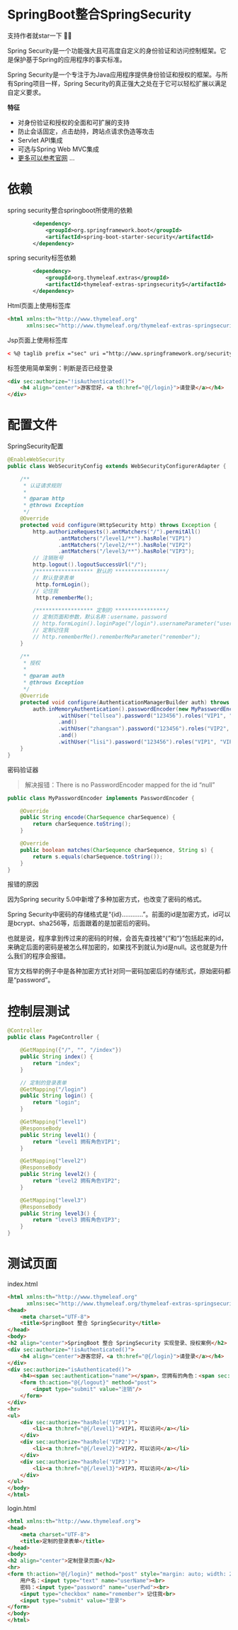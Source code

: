 # SpringBoot整合SpringSecurity

支持作者就star一下 🎉🎉

Spring Security是一个功能强大且可高度自定义的身份验证和访问控制框架。它是保护基于Spring的应用程序的事实标准。

Spring Security是一个专注于为Java应用程序提供身份验证和授权的框架。与所有Spring项目一样，Spring Security的真正强大之处在于它可以轻松扩展以满足自定义要求。

**特征**

- 对身份验证和授权的全面和可扩展的支持
- 防止会话固定，点击劫持，跨站点请求伪造等攻击
- Servlet API集成
- 可选与Spring Web MVC集成
- [更多可以参考官网](https://spring.io/projects/spring-security#learn) …

# 依赖
spring security整合springboot所使用的依赖
```xml
        <dependency>
            <groupId>org.springframework.boot</groupId>
            <artifactId>spring-boot-starter-security</artifactId>
        </dependency>
```
spring security标签依赖

```xml
        <dependency>
            <groupId>org.thymeleaf.extras</groupId>
            <artifactId>thymeleaf-extras-springsecurity5</artifactId>
        </dependency>
```
Html页面上使用标签库
```html
<html xmlns:th="http://www.thymeleaf.org"
      xmlns:sec="http://www.thymeleaf.org/thymeleaf-extras-springsecurity5">
```
Jsp页面上使用标签库
```html
< %@ taglib prefix ="sec" uri ="http://www.springframework.org/security/tags" % >
```
标签使用简单案例：判断是否已经登录
```html
<div sec:authorize="!isAuthenticated()">
    <h4 align="center">游客您好，<a th:href="@{/login}">请登录</a></h4>
</div>
```
# 配置文件
SpringSecurity配置
```java
@EnableWebSecurity
public class WebSecurityConfig extends WebSecurityConfigurerAdapter {

    /**
     * 认证请求规则
     *
     * @param http
     * @throws Exception
     */
    @Override
    protected void configure(HttpSecurity http) throws Exception {
        http.authorizeRequests().antMatchers("/").permitAll()
                .antMatchers("/level1/**").hasRole("VIP1")
                .antMatchers("/level2/**").hasRole("VIP2")
                .antMatchers("/level3/**").hasRole("VIP3");
        // 注销账号
        http.logout().logoutSuccessUrl("/");
        /****************** 默认的 ****************/
        // 默认登录表单
         http.formLogin();
        // 记住我
         http.rememberMe();

        /****************** 定制的 ****************/
        // 定制页面和参数，默认名称：username，password
        // http.formLogin().loginPage("/login").usernameParameter("userName").passwordParameter("userPwd");
        // 定制记住我
        // http.rememberMe().rememberMeParameter("remember");
    }

    /**
     * 授权
     *
     * @param auth
     * @throws Exception
     */
    @Override
    protected void configure(AuthenticationManagerBuilder auth) throws Exception {
        auth.inMemoryAuthentication().passwordEncoder(new MyPasswordEncoder())
                .withUser("tellsea").password("123456").roles("VIP1", "VIP2")
                .and()
                .withUser("zhangsan").password("123456").roles("VIP2", "VIP3")
                .and()
                .withUser("lisi").password("123456").roles("VIP1", "VIP3");
    }
}
```
密码验证器

> 解决报错：There is no PasswordEncoder mapped for the id “null”

```java
public class MyPasswordEncoder implements PasswordEncoder {

    @Override
    public String encode(CharSequence charSequence) {
        return charSequence.toString();
    }

    @Override
    public boolean matches(CharSequence charSequence, String s) {
        return s.equals(charSequence.toString());
    }
}
```
报错的原因

因为Spring security 5.0中新增了多种加密方式，也改变了密码的格式。

Spring Security中密码的存储格式是“{id}…………”。前面的id是加密方式，id可以是bcrypt、sha256等，后面跟着的是加密后的密码。

也就是说，程序拿到传过来的密码的时候，会首先查找被“{”和“}”包括起来的id，来确定后面的密码是被怎么样加密的，如果找不到就认为id是null。这也就是为什么我们的程序会报错。

官方文档举的例子中是各种加密方式针对同一密码加密后的存储形式，原始密码都是“password”。

# 控制层测试
```java
@Controller
public class PageController {

    @GetMapping({"/", "", "/index"})
    public String index() {
        return "index";
    }

    // 定制的登录表单
    @GetMapping("/login")
    public String login() {
        return "login";
    }

    @GetMapping("level1")
    @ResponseBody
    public String level1() {
        return "level1 拥有角色VIP1";
    }

    @GetMapping("level2")
    @ResponseBody
    public String level2() {
        return "level2 拥有角色VIP2";
    }

    @GetMapping("level3")
    @ResponseBody
    public String level3() {
        return "level3 拥有角色VIP3";
    }
}
```
# 测试页面
index.html
```html
<html xmlns:th="http://www.thymeleaf.org"
      xmlns:sec="http://www.thymeleaf.org/thymeleaf-extras-springsecurity5">
<head>
    <meta charset="UTF-8">
    <title>SpringBoot 整合 SpringSecurity</title>
</head>
<body>
<h2 align="center">SpringBoot 整合 SpringSecurity 实现登录、授权案例</h2>
<div sec:authorize="!isAuthenticated()">
    <h4 align="center">游客您好，<a th:href="@{/login}">请登录</a></h4>
</div>
<div sec:authorize="isAuthenticated()">
    <h4><span sec:authentication="name"></span>，您拥有的角色：<span sec:authentication="principal.authorities"></span></h4>
    <form th:action="@{/logout}" method="post">
        <input type="submit" value="注销"/>
    </form>
</div>
<hr>
<ul>
    <div sec:authorize="hasRole('VIP1')">
        <li><a th:href="@{/level1}">VIP1，可以访问</a></li>
    </div>
    <div sec:authorize="hasRole('VIP2')">
        <li><a th:href="@{/level2}">VIP2，可以访问</a></li>
    </div>
    <div sec:authorize="hasRole('VIP3')">
        <li><a th:href="@{/level3}">VIP3，可以访问</a></li>
    </div>
</ul>
</body>
</html>
```
login.html
```html
<html xmlns:th="http://www.thymeleaf.org">
<head>
    <meta charset="UTF-8">
    <title>定制的登录表单</title>
</head>
<body>
<h2 align="center">定制登录页面</h2>
<hr>
<form th:action="@{/login}" method="post" style="margin: auto; width: 200px;">
    用户名：<input type="text" name="userName"><br>
    密码：<input type="password" name="userPwd"><br>
    <input type="checkbox" name="remember"> 记住我<br>
    <input type="submit" value="登录">
</form>
</body>
</html>
```
